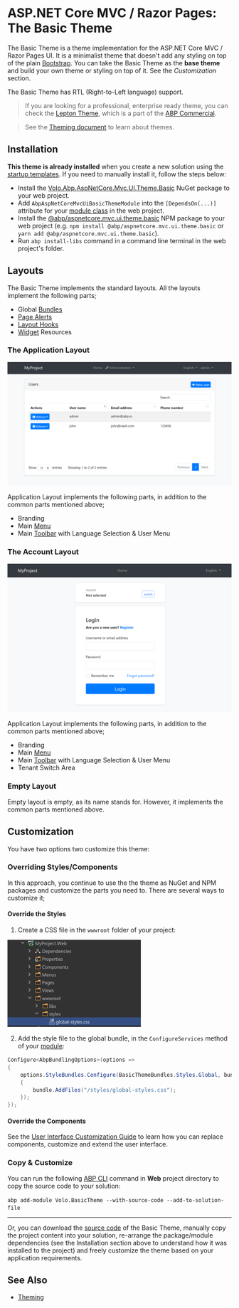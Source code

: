 # ASP.NET Core MVC / Razor Pages: The Basic Theme

The Basic Theme is a theme implementation for the ASP.NET Core MVC / Razor Pages UI. It is a minimalist theme that doesn't add any styling on top of the plain [Bootstrap](https://getbootstrap.com/). You can take the Basic Theme as the **base theme** and build your own theme or styling on top of it. See the *Customization* section.

The Basic Theme has RTL (Right-to-Left language) support.

> If you are looking for a professional, enterprise ready theme, you can check the [Lepton Theme](https://commercial.abp.io/themes), which is a part of the [ABP Commercial](https://commercial.abp.io/).

> See the [Theming document](Theming.md) to learn about themes.

## Installation

**This theme is already installed** when you create a new solution using the [startup templates](../../Startup-Templates/Index.md). If you need to manually install it, follow the steps below:

* Install the [Volo.Abp.AspNetCore.Mvc.UI.Theme.Basic](https://www.nuget.org/packages/Volo.Abp.AspNetCore.Mvc.UI.Theme.Basic) NuGet package to your web project.
* Add `AbpAspNetCoreMvcUiBasicThemeModule` into the `[DependsOn(...)]` attribute for your [module class](../../Module-Development-Basics.md) in the web project.
* Install the [@abp/aspnetcore.mvc.ui.theme.basic](https://www.npmjs.com/package/@abp/aspnetcore.mvc.ui.theme.basic) NPM package to your web project (e.g. `npm install @abp/aspnetcore.mvc.ui.theme.basic` or `yarn add @abp/aspnetcore.mvc.ui.theme.basic`).
* Run `abp install-libs` command in a command line terminal in the web project's folder.

## Layouts

The Basic Theme implements the standard layouts. All the layouts implement the following parts;

* Global [Bundles](Bundling-Minification.md)
* [Page Alerts](Page-Alerts.md)
* [Layout Hooks](Layout-Hooks.md)
* [Widget](Widgets.md) Resources

### The Application Layout

![basic-theme-application-layout](../../images/basic-theme-application-layout.png)

Application Layout implements the following parts, in addition to the common parts mentioned above;

* Branding
* Main [Menu](Navigation-Menu.md)
* Main [Toolbar](Toolbars.md) with Language Selection & User Menu

### The Account Layout

![basic-theme-account-layout](../../images/basic-theme-account-layout.png)

Application Layout implements the following parts, in addition to the common parts mentioned above;

* Branding
* Main [Menu](Navigation-Menu.md)
* Main [Toolbar](Toolbars.md) with Language Selection & User Menu
* Tenant Switch Area

### Empty Layout

Empty layout is empty, as its name stands for. However, it implements the common parts mentioned above.

## Customization

You have two options two customize this theme:

### Overriding Styles/Components

In this approach, you continue to use the the theme as NuGet and NPM packages and customize the parts you need to. There are several ways to customize it;

#### Override the Styles

1. Create a CSS file in the `wwwroot` folder of your project:

![example-global-styles](../../images/example-global-styles.png)

2. Add the style file to the global bundle, in the `ConfigureServices` method of your [module](../../Module-Development-Basics.md):

````csharp
Configure<AbpBundlingOptions>(options =>
{
    options.StyleBundles.Configure(BasicThemeBundles.Styles.Global, bundle =>
    {
        bundle.AddFiles("/styles/global-styles.css");
    });
});
````

#### Override the Components

See the [User Interface Customization Guide](Customization-User-Interface.md) to learn how you can replace components, customize and extend the user interface.

### Copy & Customize

You can run the following [ABP CLI](../../CLI.md) command in **Web** project directory to copy the source code to your solution:

`abp add-module Volo.BasicTheme --with-source-code --add-to-solution-file`

----

Or, you can download the [source code](https://github.com/abpframework/abp/tree/dev/modules/basic-theme/src/Volo.Abp.AspNetCore.Mvc.UI.Theme.Basic) of the Basic Theme, manually copy the project content into your solution, re-arrange the package/module dependencies (see the Installation section above to understand how it was installed to the project) and freely customize the theme based on your application requirements.

## See Also

* [Theming](Theming.md)
